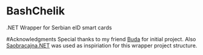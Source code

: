 # BashChelik
.NET Wrapper for Serbian eID smart cards

#Acknowledgments
Special thanks to my friend [Buda](https://twitter.com/buda81) for initial project.
Also [Saobracajna.NET](https://github.com/clearpath/Saobracajna.NET) was used as inspiriation for this wrapper project structure.

